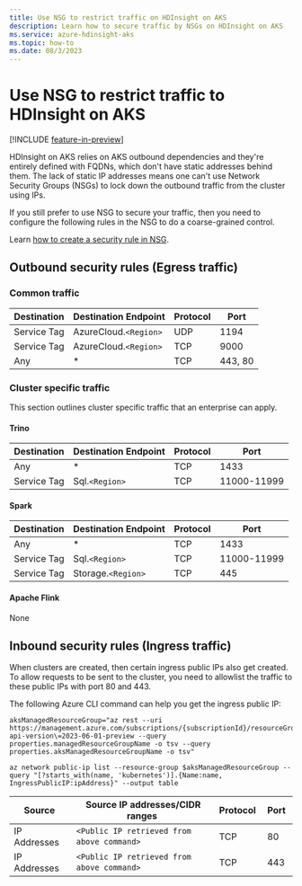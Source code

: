 ```yaml
---
title: Use NSG to restrict traffic on HDInsight on AKS
description: Learn how to secure traffic by NSGs on HDInsight on AKS 
ms.service: azure-hdinsight-aks
ms.topic: how-to
ms.date: 08/3/2023
---
```


# Use NSG to restrict traffic to HDInsight on AKS

[!INCLUDE [feature-in-preview](includes/feature-in-preview.md)]

HDInsight on AKS relies on AKS outbound dependencies and they're entirely defined with FQDNs, which don't have static addresses behind them. The lack of static IP addresses means one can't use Network Security Groups (NSGs) to lock down the outbound traffic from the cluster using IPs. 

If you still prefer to use NSG to secure your traffic, then you need to configure the following rules in the NSG to do a coarse-grained control. 

Learn [how to create a security rule in NSG](/azure/virtual-network/manage-network-security-group?tabs=network-security-group-portal#create-a-security-rule). 

## Outbound security rules (Egress traffic)
### Common traffic

|Destination| Destination Endpoint| Protocol | Port |
|----|--------------------|----------|------|
| Service Tag | AzureCloud.`<Region>` | UDP      | 1194 |
| Service Tag | AzureCloud.`<Region>` | TCP      | 9000 |
| Any | * | TCP | 443, 80|

### Cluster specific traffic

This section outlines cluster specific traffic that an enterprise can apply.

#### Trino

|Destination| Destination Endpoint| Protocol  | Port|
|-----------|-------------------------|------|------|
| Any | * | TCP | 1433|
| Service Tag | Sql.`<Region>` | TCP      | 11000-11999 |

#### Spark

|Destination| Destination Endpoint | Protocol |Port|
|----|--------------------|----------|------|
| Any | * | TCP | 1433|
| Service Tag | Sql.`<Region>` | TCP      | 11000-11999 |
| Service Tag | Storage.`<Region>` | TCP      | 445 |

#### Apache Flink
None

## Inbound security rules (Ingress traffic) 

When clusters are created, then certain ingress public IPs also get created. To allow requests to be sent to the cluster, you need to allowlist the traffic to these public IPs with port 80 and 443. 

The following Azure CLI command can help you get the ingress public IP:

``` 
aksManagedResourceGroup="az rest --uri https://management.azure.com/subscriptions/{subscriptionId}/resourceGroups/{resourceGroupName}/providers/Microsoft.HDInsight/clusterpools/{clusterPoolName}\?api-version\=2023-06-01-preview --query properties.managedResourceGroupName -o tsv --query properties.aksManagedResourceGroupName -o tsv"

az network public-ip list --resource-group $aksManagedResourceGroup --query "[?starts_with(name, 'kubernetes')].{Name:name, IngressPublicIP:ipAddress}" --output table
```

|	Source 	|	Source IP addresses/CIDR ranges 	|	Protocol 	|	Port 	|
|	-	|-		|-		|	-	|
|	IP Addresses 	|	`<Public IP retrieved from above command>` 	|	TCP 	|	80 	|
|	IP Addresses 	|	`<Public IP retrieved from above command>` 	|	TCP 	|	443 	|


